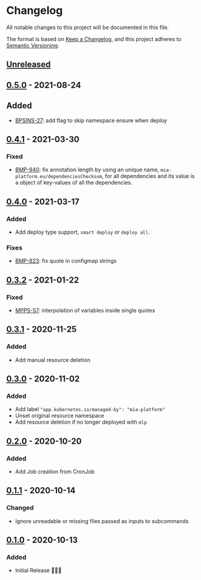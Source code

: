# Changelog

All notable changes to this project will be documented in this file.

The format is based on [Keep a Changelog](https://keepachangelog.com/en/1.0.0/),
and this project adheres to [Semantic Versioning](https://semver.org/spec/v2.0.0.html).

## [Unreleased]

## [0.5.0] - 2021-08-24

## Added

- [BPSINS-27](https://makeitapp.atlassian.net/browse/BPSINS-27): add flag to skip namespace ensure when deploy

## [0.4.1] - 2021-03-30

### Fixed

- [BMP-940](https://makeitapp.atlassian.net/browse/BMP-940): fix annotation length by using an unique name, `mia-platform.eu/dependenciesChecksum`, for all dependencies and its value is a object of key-values of all the dependencies.

## [0.4.0] - 2021-03-17

### Added

- Add deploy type support, `smart deploy` or `deploy all`.

### Fixes

- [BMP-823](https://makeitapp.atlassian.net/browse/BMP-823): fix quote in configmap strings

## [0.3.2] - 2021-01-22

### Fixed

- [MPPS-57](https://makeitapp.atlassian.net/browse/MPPS-57): interpolation of variables inside single quotes

## [0.3.1] - 2020-11-25

### Added

- Add manual resource deletion

## [0.3.0] - 2020-11-02

### Added

- Add label `"app.kubernetes.io/managed-by": "mia-platform"`
- Unset original resource namespace
- Add resource deletion if no longer deployed with `mlp`

## [0.2.0] - 2020-10-20

### Added

- Add Job creation from CronJob

## [0.1.1] - 2020-10-14

### Changed

- Ignore unreadable or missing files passed as inputs to subcommands

## [0.1.0] - 2020-10-13

### Added

- Initial Release 🎉🎉🎉

[Unreleased]: https://github.com/mia-platform/mlp/-/compare/v0.5.0...HEAD
[0.5.0]: https://github.com/mia-platform/mlp/-/compare/v0.4.1...v0.5.0
[0.4.1]: https://github.com/mia-platform/mlp/-/compare/v0.4.0...v0.4.1
[0.4.0]: https://github.com/mia-platform/mlp/-/compare/v0.3.2...v0.4.0
[0.3.2]: https://github.com/mia-platform/mlp/-/compare/v0.3.1...v0.3.2
[0.3.1]: https://github.com/mia-platform/mlp/-/compare/v0.3.0...v0.3.1
[0.3.0]: https://github.com/mia-platform/mlp/-/compare/v0.2.0...v0.3.0
[0.2.0]: https://github.com/mia-platform/mlp/-/compare/v0.1.1...v0.2.0
[0.1.1]: https://github.com/mia-platform/mlp/-/compare/v0.1.0...v0.1.1
[0.1.0]: https://github.com/mia-platform/mlp/-/tags/v0.1.0
